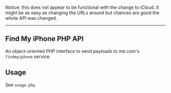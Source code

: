 Notice: this does not appear to be functional with the change to iCloud. It might be as easy as changing the URLs around but chances are good the whole API was changed.

***

## Find My iPhone PHP API

An object-oriented PHP interface to send payloads to me.com's `findmyiphone` service.


## Usage

See `usage.php`

